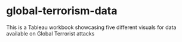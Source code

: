 # global-terrorism-data
This is a Tableau workbook showcasing five different visuals for data available on Global Terrorist attacks
